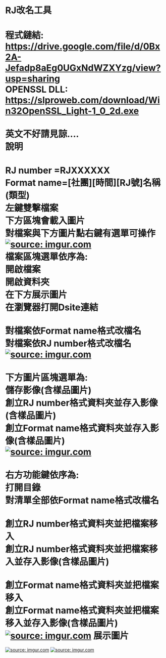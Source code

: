 ﻿RJ改名工具
=====
程式鏈結:</br>
https://drive.google.com/file/d/0Bx2A-Jefadp8aEg0UGxNdWZXYzg/view?usp=sharing
</br>
OPENSSL DLL:</br>
https://slproweb.com/download/Win32OpenSSL_Light-1_0_2d.exe</br>
</br>
英文不好請見諒....
</br>
說明
=====
RJ number =RJXXXXXX
</br>
Format name=[社團][時間][RJ號]名稱(類型)
</br>
左鍵雙擊檔案</br>
下方區塊會載入圖片</br>
對檔案與下方圖片點右鍵有選單可操作
</br>
<a href="http://imgur.com/pCJtY5x"><img src="http://i.imgur.com/pCJtY5x.png" title="source: imgur.com" /></a>
</br>
檔案區塊選單依序為:</br>
開啟檔案</br>
開啟資料夾</br>
在下方展示圖片</br>
在瀏覽器打開Dsite連結</br>
</br>
對檔案依Format name格式改檔名</br>
對檔案依RJ number格式改檔名</br>
<a href="http://imgur.com/LdIS2Fz"><img src="http://i.imgur.com/LdIS2Fz.png" title="source: imgur.com" /></a>
</br>
</br>
下方圖片區塊選單為:</br>
儲存影像(含樣品圖片)</br>
創立RJ number格式資料夾並存入影像(含樣品圖片)</br>
創立Format name格式資料夾並存入影像(含樣品圖片)</br>
<a href="http://imgur.com/mf5vNSJ"><img src="http://i.imgur.com/mf5vNSJ.png" title="source: imgur.com" /></a>
</br>
</br>
右方功能鍵依序為:</br>
打開目錄</br>
對清單全部依Format name格式改檔名</br>
</br>
創立RJ number格式資料夾並把檔案移入</br>
創立RJ number格式資料夾並把檔案移入並存入影像(含樣品圖片)</br>
</br>
創立Format name格式資料夾並把檔案移入</br>
創立Format name格式資料夾並把檔案移入並存入影像(含樣品圖片)</br>
<a href="http://imgur.com/8Mo0n0y"><img src="http://i.imgur.com/8Mo0n0y.png" title="source: imgur.com" /></a>
展示圖片
=====
<a href="http://imgur.com/qmOuqwK"><img src="http://i.imgur.com/qmOuqwK.png" title="source: imgur.com" /></a>
<a href="http://imgur.com/mWQ4bv6"><img src="http://i.imgur.com/mWQ4bv6.png" title="source: imgur.com" /></a>

